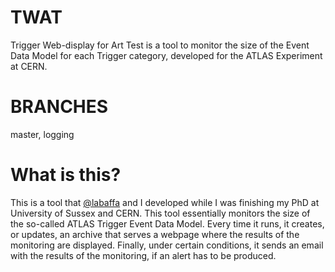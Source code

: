 # TWAT
Trigger Web-display for Art Test is a tool to monitor the size of the Event Data Model for each Trigger category, developed for the ATLAS Experiment at CERN.

# BRANCHES
master, logging

# What is this? 
This is a tool that [@labaffa](https://github.com/labaffa) and I developed while I was finishing my PhD at University of Sussex and CERN. This tool essentially monitors the size of the so-called ATLAS Trigger Event Data Model. Every time it runs, it creates, or updates, an archive that serves a webpage where the results of the monitoring are displayed. Finally, under certain conditions, it sends an email with the results of the monitoring, if an alert has to be produced. 
